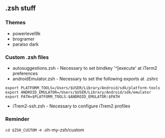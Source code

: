 ## .zsh stuff
### Themes
- powerlevel9k
- brogramer
- paraíso dark

### Custom .zsh files
- autosuggestions.zsh - Necessary to set bindkey '^[execute' at iTerm2 preferences
- androidEmulator.zsh - Necessary to set the following exports at .zshrc
```
export PLATFORM_TOOLS=/Users/$USER/Library/Android/sdk/platform-tools
export ANDROID_EMULATOR=/Users/$USER/Library/Android/sdk/emulator
export PATH=$PLATFORM_TOOLS:$ANDROID_EMULATOR:$PATH
```
- iTrem2-ssh.zsh - Necessary to configure iTrem2 profiles

### Reminder
`cd $ZSH_CUSTOM` -> .oh-my-zsh/custom
